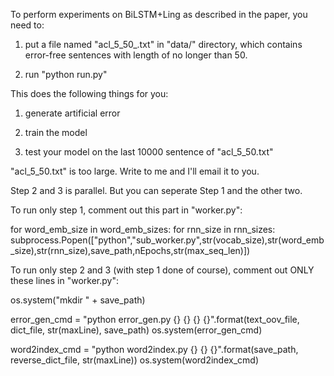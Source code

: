 To perform experiments on BiLSTM+Ling as described in the paper, you need to:

1. put a file named "acl_5_50_.txt" in "data/" directory, which contains error-free sentences with length of no longer than 50.

2. run "python run.py"

This does the following things for you:

1. generate artificial error

2. train the model

3. test your model on the last 10000 sentence of "acl_5_50.txt"


"acl_5_50.txt" is too large. Write to me and I'll email it to you.


Step 2 and 3 is parallel. But you can seperate Step 1 and the other two.


To run only step 1, comment out this part in "worker.py":

for word_emb_size in word_emb_sizes:
	for rnn_size in rnn_sizes:
		subprocess.Popen(["python","sub_worker.py",str(vocab_size),str(word_emb_size),str(rnn_size),save_path,nEpochs,str(max_seq_len)])


To run only step 2 and 3 (with step 1 done of course), comment out ONLY these lines in "worker.py":

os.system("mkdir " + save_path)

error_gen_cmd = "python error_gen.py {} {} {} {}".format(text_oov_file, dict_file, str(maxLine), save_path)
os.system(error_gen_cmd)

word2index_cmd = "python word2index.py {} {} {}".format(save_path, reverse_dict_file, str(maxLine))
os.system(word2index_cmd)
